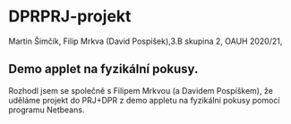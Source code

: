 # DPRPRJ-projekt
 Martin Šimčík, Filip Mrkva (David Pospíšek),3.B skupina 2, OAUH 2020/21,
## Demo applet na fyzikální pokusy.
 Rozhodl jsem se společně s Filipem Mrkvou (a Davidem Pospíškem), že uděláme projekt do PRJ+DPR z demo appletu na fyzikální pokusy pomocí programu Netbeans.
